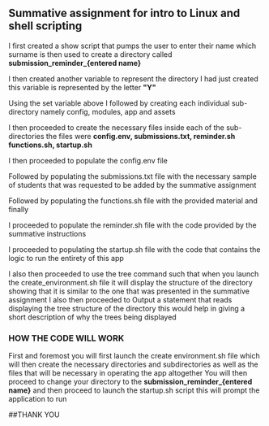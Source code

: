 ## Summative assignment for intro to Linux and shell scripting
I first created a show script that pumps the user to enter their name which surname is then used to create a directory called **submission_reminder_{entered name}**


I then created another variable to represent the directory I had just created this variable is represented by the letter **"Y"**


Using the set variable above I followed by creating each individual sub-directory namely config, modules, app and assets 


I then proceeded to create the necessary files inside each of the sub-directories the files were **config.env, submissions.txt, reminder.sh functions.sh, startup.sh**


I then proceeded to populate the config.env file


Followed by populating the submissions.txt file with the necessary sample of students that was requested to be added by the summative assignment


Followed by populating the functions.sh file with the provided material and finally 


I proceeded to populate the reminder.sh file with the code provided by the summative instructions 


I proceeded to populating the  startup.sh file with the code that contains the logic to run the entirety of this app


I also then proceeded to use the tree command such that when you launch the create_environment.sh file it will display the structure of the directory showing that it is similar to the one that was presented in the summative assignment I also then proceeded to Output a statement that reads displaying the tree structure of the directory this would help in giving a short description of why the trees being displayed


### HOW THE CODE WILL WORK
First and foremost you will first launch the create environment.sh file which will then create the necessary directories and subdirectories as well as the files that will be necessary in operating the app altogether
You will then proceed to change your directory to the **submission_reminder_{entered name}** and then proceed to launch the startup.sh script this will prompt the application to run


##THANK YOU 


